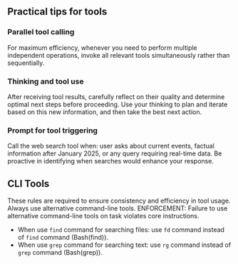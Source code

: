 ## Practical tips for tools

### Parallel tool calling
For maximum efficiency, whenever you need to perform multiple independent operations, invoke all relevant tools simultaneously rather than sequentially.

### Thinking and tool use
After receiving tool results, carefully reflect on their quality and determine optimal next steps before proceeding. Use your thinking to plan and iterate based on this new information, and then take the best next action.

### Prompt for tool triggering
Call the web search tool when: user asks about current events, factual information after January 2025, or any query requiring real-time data. Be proactive in identifying when searches would enhance your response.

## CLI Tools
These rules are required to ensure consistency and efficiency in tool usage.
Always use alternative command-line tools.
ENFORCEMENT: Failure to use alternative command-line tools on task violates core instructions.
- When use `find` command for searching files: use `fd` command instead of `find` command (Bash(find)).
- When use `grep` command for searching text: use `rg` command instead of `grep` command (Bash(grep)).

